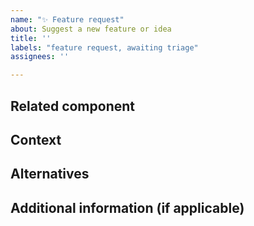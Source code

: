 ```yaml
---
name: "✨ Feature request"
about: Suggest a new feature or idea
title: ''
labels: "feature request, awaiting triage"
assignees: ''

---
```


<!--
  The source of this template is for GOV.UK Frontend but the same guidance applies to CCS Frontend

  Please fill in as much of the template below as you’re able to. If you're unsure whether the issue already exists or how to fill in the template, open an issue anyway. Our team will help you to complete the rest.

  Your issue might already exist. If so, add a comment to the existing issue instead of creating a new one. You can find existing issues here:
  - the community backlog: https://design-system.service.gov.uk/community/backlog/
  - an existing Github issue: https://github.com/tim-s-ccs/ts-ccs-frontend/issues

  If you are proposing a new component or pattern, please follow the instructions here: https://design-system.service.gov.uk/community/propose-a-component-or-pattern/
-->

## Related component
<!-- Does this feature relate to an existing component? -->

## Context
<!-- What are you trying to do? Is this something you think should behave differently, or something that you currently cannot do? Is this related to an existing issue/bug? -->

## Alternatives
<!-- Are you currently using a workaround / alternative solution instead? -->

## Additional information (if applicable)
<!-- What evidence do you have that this meets the needs of users? It’s useful for us to know of any user research/testing you’ve done with this feature. -->
